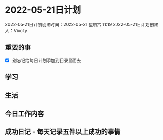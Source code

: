 # 2022-05-21日计划

2022-05-21日计划创建时间：2022-05-21 星期六  11:19
2022-05-21日计划创建人：Vixcity

## 重要的事
- [x] 别忘记给每日计划添加到目录里面去

## 学习

## 生活

## 今日工作内容

## 成功日记 - 每天记录五件以上成功的事情